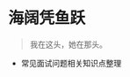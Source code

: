 <!-- ![logo](_media/logo.jpg) -->

# 海阔凭鱼跃

> 我在这头，她在那头。

* 常见面试问题相关知识点整理

 <!---[GitHub](https://github.com)-->
 <!---[Get Started](https://javastar920905.github.io/mdbook/#/README)-->